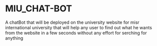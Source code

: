 # MIU_CHAT-BOT
A chatBot that will be deployed on the university website for misr international university that will help any user to find out what he wants from the website in a few seconds without any effort for serching for anything
